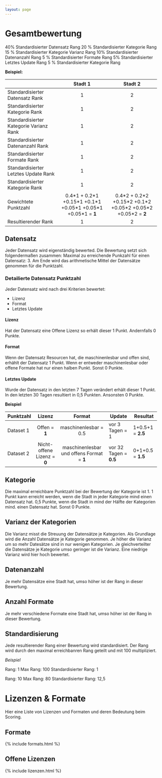 ```yaml
---
layout: page
---
```

# Gesamtbewertung

40% Standardisierter Datensatz Rang
20 % Standardisierter Kategorie Rang
15 % Standardisierter Kategorie Varianz Rang
10% Standardisierter Datenanzahl Rang
5 % Standardisierter Formate Rang
5% Standardisierter Letztes Update Rang
5 % Standardisierter Kategorie Rang

__Beispiel:__

||Stadt 1|Stadt 2|
|----|:---:|:---:|
|Standardisierter Datensatz Rank|1|2|
|Standardisierter Kategorie Rank|1|2|
|Standardisierter Kategorie Varianz Rank|1|2|
|Standardisierter Datenanzahl Rank|1|2|
|Standardisierter Formate Rank|1|2|
|Standardisierter Letztes Update Rank|1|2|
|Standardisierter Kategorie Rank|1|2|
|Gewichtete Punktzahl|0.4\*1 + 0.2\*1 +0.15\*1 +0.1\*1 +0.05\*1 +0.05\*1 +0.05\*1 = **1**|0.4\*2 + 0.2\*2 +0.15\*2 +0.1\*2 +0.05\*2 +0.05\*2 +0.05\*2 = **2**|
|Resultierender Rank|1|2|

## Datensatz

Jeder Datensatz wird eigenständig bewerted. Die Bewertung setzt sich folgendermaßen zusammen:
Maximal zu erreichende Punkzahl für einen Datensatz: 3.
Am Ende wird das arithmetische Mittel der Datensätze genommen für die Punktzahl.


### Detailierte Datensatz Punktzahl
Jeder Datensatz wird nach drei Kriterien bewertet:

- Lizenz
- Format
- Letztes Update

#### Lizenz
Hat der Datensatz eine Offene Lizenz so erhält dieser 1 Punkt. Andernfalls 0 Punkte.

#### Format
Wenn der Datensatz Resourcen hat, die maschinenlesbar und offen sind, erhählt der Datensatz 1 Punkt.
Wenn er entweder maschinenlesbar oder offene Formate hat nur einen halben Punkt.
Sonst 0 Punkte.

#### Letztes Update
Wurde der Datensatz in den letzten 7 Tagen verändert erhält dieser 1 Punkt.
In den letzten 30 Tagen resultiert in 0,5 Punkten.
Ansonsten 0 Punkte.

**Beispiel**

|Punktzahl|Lizenz|Format|Update|Resultat|
|----|:---:|:---:|----|----|
|Dataset 1|Offen = **1** |maschinenlesbar = 0.5|vor 3 Tagen = 1|1+0.5+1 = **2.5**|
|Dataset 2|Nicht-offene Lizenz = **0**|maschinenlesbar und offens Format = **1** | vor 32 Tagen = **0.5**|0+1+0.5 = **1.5**|


## Kategorie

Die maximal erreichbare Punktzahl bei der Bewertung der Kategorie ist 1.
1 Punkt kann erreicht werden, wenn die Stadt in jeder Kategorie mind einen Datensatz hat. 0,5 Punkte, wenn die Stadt in mind der Hälfte der Kategorien mind. einen Datensatz hat. Sonst 0 Punkte.

## Varianz der Kategorien

Die Varianz misst die Streuung der Datensätze je Kategorien. Als Grundlage wird die Anzahl Datensätze je Kategorie genommen. Je höher die Varianz um so mehr Datesätze sind in nur wenigen Kategorien. Je gleichverteilter die Datensätze je Kategorie umso geringer ist die Varianz.
Eine niedrige Varianz wird hier hoch bewertet.

## Datenanzahl

Je mehr Datensätze eine Stadt hat, umso höher ist der Rang in dieser Bewertung.

## Anzahl Formate

Je mehr verschiedene Formate eine Stadt hat, umso höher ist der Rang in dieser Bewertung.

## Standardisierung

Jede resultierender Rang einer Bewertung wird standardisiert.
Der Rang wird durch den maximal erreichbanren Rang geteilt und mit 100 multipliziert.

_Beispiel_

Rang: 1
Max Rang: 100
Standardisierter Rang: 1

Rang: 10
Max Rang: 80
Standardisierter Rang: 12,5

# Lizenzen & Formate

Hier eine Liste von Lizenzen und Formaten und deren Bedeutung beim Scoring.
## Formate

{% include formats.html %}

## Offene Lizenzen

{% include lizenzen.html %}
